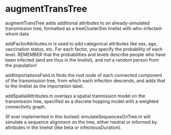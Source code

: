 # augmentTransTree

augmentTransTree adds additional attributes to an already-simulated transmission tree, formatted as a treeClusterSim linelist with who-infected-whom data

addFactorAttributes.m is used to add categorical attributes like sex, age, vaccination status, etc.  For each factor, you specify the probability of each level.  REMEMBER that the probabilities and levels describe people who have been infected (and are thus in the linelist), and not a random person from the population!

addImportationsField.m finds the root node of each connected component of the transmission tree, from which each infection descends, and adds that to the linelist as the importation label. 

addSpatialAttributes.m overlays a spatial tranmission model on the transmission tree, specified as a discrete hopping model with a weighted connectivity graph. 

(If ever implemented in this toolset) simulateSequencesOnTree.m will simulate a sequence alignment on the tree, either neutral or informed by attributes in the linelist (like beta or infectiousDuration). 


